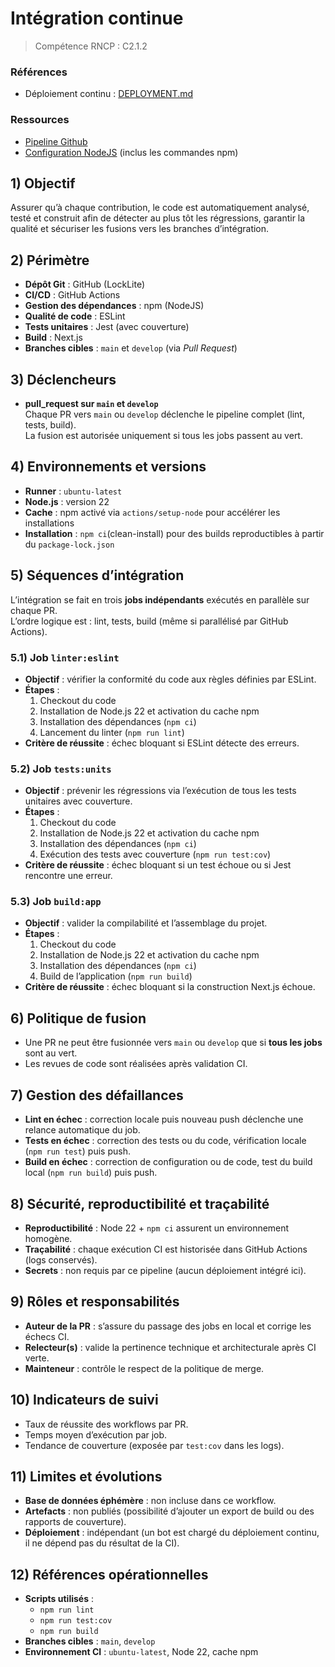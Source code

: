 # Intégration continue

> Compétence RNCP : C2.1.2

### Références

- Déploiement continu : [DEPLOYMENT.md](DEPLOYMENT.md)

### Ressources

- [Pipeline Github](../.github/workflows/ci.yml)
- [Configuration NodeJS](../package.json) (inclus les commandes npm)

## 1) Objectif

Assurer qu’à chaque contribution, le code est automatiquement analysé, testé et construit afin de détecter au plus tôt
les régressions, garantir la qualité et sécuriser les fusions vers les branches d’intégration.

## 2) Périmètre

- **Dépôt Git** : GitHub (LockLite)
- **CI/CD** : GitHub Actions
- **Gestion des dépendances** : npm (NodeJS)
- **Qualité de code** : ESLint
- **Tests unitaires** : Jest (avec couverture)
- **Build** : Next.js
- **Branches cibles** : `main` et `develop` (via *Pull Request*)

## 3) Déclencheurs

- **pull_request sur `main` et `develop`**  
  Chaque PR vers `main` ou `develop` déclenche le pipeline complet (lint, tests, build).  
  La fusion est autorisée uniquement si tous les jobs passent au vert.

## 4) Environnements et versions

- **Runner** : `ubuntu-latest`
- **Node.js** : version 22
- **Cache** : npm activé via `actions/setup-node` pour accélérer les installations
- **Installation** : `npm ci`(clean-install) pour des builds reproductibles à partir du `package-lock.json`

## 5) Séquences d’intégration

L’intégration se fait en trois **jobs indépendants** exécutés en parallèle sur chaque PR.  
L’ordre logique est : lint, tests, build (même si parallélisé par GitHub Actions).

### 5.1) Job `linter:eslint`

- **Objectif** : vérifier la conformité du code aux règles définies par ESLint.
- **Étapes** :
  1. Checkout du code
  2. Installation de Node.js 22 et activation du cache npm
  3. Installation des dépendances (`npm ci`)
  4. Lancement du linter (`npm run lint`)
- **Critère de réussite** : échec bloquant si ESLint détecte des erreurs.

### 5.2) Job `tests:units`

- **Objectif** : prévenir les régressions via l’exécution de tous les tests unitaires avec couverture.
- **Étapes** :
  1. Checkout du code
  2. Installation de Node.js 22 et activation du cache npm
  3. Installation des dépendances (`npm ci`)
  4. Exécution des tests avec couverture (`npm run test:cov`)
- **Critère de réussite** : échec bloquant si un test échoue ou si Jest rencontre une erreur.

### 5.3) Job `build:app`

- **Objectif** : valider la compilabilité et l’assemblage du projet.
- **Étapes** :
  1. Checkout du code
  2. Installation de Node.js 22 et activation du cache npm
  3. Installation des dépendances (`npm ci`)
  4. Build de l’application (`npm run build`)
- **Critère de réussite** : échec bloquant si la construction Next.js échoue.

## 6) Politique de fusion

- Une PR ne peut être fusionnée vers `main` ou `develop` que si **tous les jobs** sont au vert.
- Les revues de code sont réalisées après validation CI.

## 7) Gestion des défaillances

- **Lint en échec** : correction locale puis nouveau push déclenche une relance automatique du job.
- **Tests en échec** : correction des tests ou du code, vérification locale (`npm run test`) puis push.
- **Build en échec** : correction de configuration ou de code, test du build local (`npm run build`) puis push.

## 8) Sécurité, reproductibilité et traçabilité

- **Reproductibilité** : Node 22 + `npm ci` assurent un environnement homogène.
- **Traçabilité** : chaque exécution CI est historisée dans GitHub Actions (logs conservés).
- **Secrets** : non requis par ce pipeline (aucun déploiement intégré ici).

## 9) Rôles et responsabilités

- **Auteur de la PR** : s’assure du passage des jobs en local et corrige les échecs CI.
- **Relecteur(s)** : valide la pertinence technique et architecturale après CI verte.
- **Mainteneur** : contrôle le respect de la politique de merge.

## 10) Indicateurs de suivi

- Taux de réussite des workflows par PR.
- Temps moyen d’exécution par job.
- Tendance de couverture (exposée par `test:cov` dans les logs).

## 11) Limites et évolutions

- **Base de données éphémère** : non incluse dans ce workflow.
- **Artefacts** : non publiés (possibilité d’ajouter un export de build ou des rapports de couverture).
- **Déploiement** : indépendant (un bot est chargé du déploiement continu, il ne dépend pas du résultat de la CI).

## 12) Références opérationnelles

- **Scripts utilisés** :
  - `npm run lint`
  - `npm run test:cov`
  - `npm run build`
- **Branches cibles** : `main`, `develop`
- **Environnement CI** : `ubuntu-latest`, Node 22, cache npm
